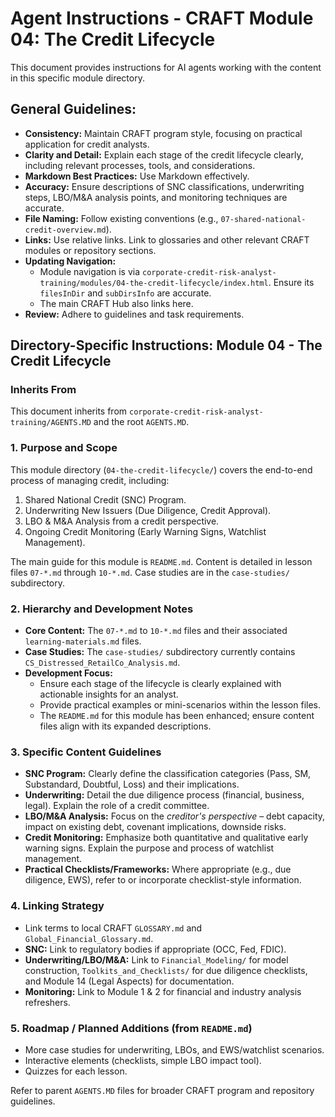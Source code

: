 # Agent Instructions - CRAFT Module 04: The Credit Lifecycle

This document provides instructions for AI agents working with the content in this specific module directory.

## General Guidelines:

*   **Consistency:** Maintain CRAFT program style, focusing on practical application for credit analysts.
*   **Clarity and Detail:** Explain each stage of the credit lifecycle clearly, including relevant processes, tools, and considerations.
*   **Markdown Best Practices:** Use Markdown effectively.
*   **Accuracy:** Ensure descriptions of SNC classifications, underwriting steps, LBO/M&A analysis points, and monitoring techniques are accurate.
*   **File Naming:** Follow existing conventions (e.g., `07-shared-national-credit-overview.md`).
*   **Links:** Use relative links. Link to glossaries and other relevant CRAFT modules or repository sections.
*   **Updating Navigation:**
    *   Module navigation is via `corporate-credit-risk-analyst-training/modules/04-the-credit-lifecycle/index.html`. Ensure its `filesInDir` and `subDirsInfo` are accurate.
    *   The main CRAFT Hub also links here.
*   **Review:** Adhere to guidelines and task requirements.

## Directory-Specific Instructions: Module 04 - The Credit Lifecycle

### Inherits From
This document inherits from `corporate-credit-risk-analyst-training/AGENTS.MD` and the root `AGENTS.MD`.

### 1. Purpose and Scope
This module directory (`04-the-credit-lifecycle/`) covers the end-to-end process of managing credit, including:
1.  Shared National Credit (SNC) Program.
2.  Underwriting New Issuers (Due Diligence, Credit Approval).
3.  LBO & M&A Analysis from a credit perspective.
4.  Ongoing Credit Monitoring (Early Warning Signs, Watchlist Management).

The main guide for this module is `README.md`. Content is detailed in lesson files `07-*.md` through `10-*.md`.
Case studies are in the `case-studies/` subdirectory.

### 2. Hierarchy and Development Notes
*   **Core Content:** The `07-*.md` to `10-*.md` files and their associated `learning-materials.md` files.
*   **Case Studies:** The `case-studies/` subdirectory currently contains `CS_Distressed_RetailCo_Analysis.md`.
*   **Development Focus:**
    *   Ensure each stage of the lifecycle is clearly explained with actionable insights for an analyst.
    *   Provide practical examples or mini-scenarios within the lesson files.
    *   The `README.md` for this module has been enhanced; ensure content files align with its expanded descriptions.

### 3. Specific Content Guidelines
*   **SNC Program:** Clearly define the classification categories (Pass, SM, Substandard, Doubtful, Loss) and their implications.
*   **Underwriting:** Detail the due diligence process (financial, business, legal). Explain the role of a credit committee.
*   **LBO/M&A Analysis:** Focus on the *creditor's perspective* – debt capacity, impact on existing debt, covenant implications, downside risks.
*   **Credit Monitoring:** Emphasize both quantitative and qualitative early warning signs. Explain the purpose and process of watchlist management.
*   **Practical Checklists/Frameworks:** Where appropriate (e.g., due diligence, EWS), refer to or incorporate checklist-style information.

### 4. Linking Strategy
*   Link terms to local CRAFT `GLOSSARY.md` and `Global_Financial_Glossary.md`.
*   **SNC:** Link to regulatory bodies if appropriate (OCC, Fed, FDIC).
*   **Underwriting/LBO/M&A:** Link to `Financial_Modeling/` for model construction, `Toolkits_and_Checklists/` for due diligence checklists, and Module 14 (Legal Aspects) for documentation.
*   **Monitoring:** Link to Module 1 & 2 for financial and industry analysis refreshers.

### 5. Roadmap / Planned Additions (from `README.md`)
*   More case studies for underwriting, LBOs, and EWS/watchlist scenarios.
*   Interactive elements (checklists, simple LBO impact tool).
*   Quizzes for each lesson.

Refer to parent `AGENTS.MD` files for broader CRAFT program and repository guidelines.
